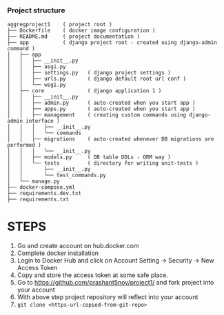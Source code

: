 
### Project structure
```
aggregproject1    ( project root )
├── Dockerfile    ( docker image configuration )
├── README.md     ( project documentation )
├── app           ( django project root - created using django-admin command )
│   ├── app
│   │   ├── __init__.py
│   │   ├── asgi.py
│   │   ├── settings.py   ( django project settings )
│   │   ├── urls.py       ( django default root url conf )
│   │   └── wsgi.py
│   ├── core              ( django application 1 )
│   │   ├── __init__.py
│   │   ├── admin.py      ( auto-created when you start app )
│   │   ├── apps.py       ( auto-created when you start app )
│   │   ├── management    ( creating custom commands using django-admin interface ) 
│   │   │   ├── __init__.py
│   │   │   └── commands
│   │   ├── migrations    ( auto-created whenever DB migrations are performed )
│   │   │   └── __init__.py
│   │   ├── models.py     ( DB table DDLs - ORM way )
│   │   └── tests         ( directory for writing unit-tests )
│   │       ├── __init__.py
│   │       └── test_commands.py
│   └── manage.py
├── docker-compose.yml
├── requirements.dev.txt
├── requirements.txt

```


# STEPS

1. Go and create account on hub.docker.com
2. Complete docker installation 
3. Login to Docker Hub and click on Account Setting → Security → New Access
Token
4. Copy and store the access token at some safe place.
5. Go to https://github.com/prashant5nov/project1/ and fork project into your account
6. With above step project repository will reflect into your account
7. `git clone <https-url-copied-from-git-repo>`